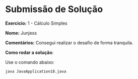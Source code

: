 # Submissão de Solução

**Exercicio:** 1 - Cálculo Simples

**Nome:** Junjess

**Comentários:** Consegui realizar o desafio de forma tranquila.

**Como rodar a solução**: 

Use o comando abaixo: 
```bash
java JavaApplication18.java
```